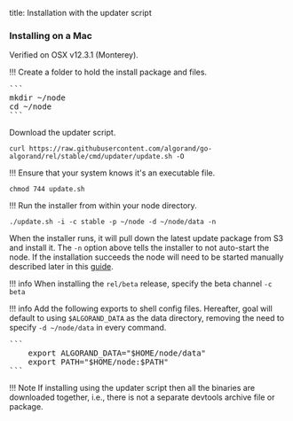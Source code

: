 title: Installation with the updater script

### Installing on a Mac
Verified on OSX v12.3.1 (Monterey).

!!! Create a folder to hold the install package and files.

<pre>
``` 
mkdir ~/node
cd ~/node
``` 
</pre>

Download the updater script.

``` 
curl https://raw.githubusercontent.com/algorand/go-algorand/rel/stable/cmd/updater/update.sh -O
``` 

!!! Ensure that your system knows it's an executable file.

``` 
chmod 744 update.sh
``` 

!!! Run the installer from within your node directory.

``` 
./update.sh -i -c stable -p ~/node -d ~/node/data -n
``` 

When the installer runs, it will pull down the latest update package from S3 and install it. The `-n` option above tells the installer to not auto-start the node. If the installation succeeds the node will need to be started manually described later in this [guide](#start-node).

!!! info
    When installing the `rel/beta` release, specify the beta channel `-c beta`

!!! info
    Add the following exports to shell config files. Hereafter, goal will default to using `$ALGORAND_DATA` as the data directory, removing the need to specify `-d ~/node/data` in every command.

<pre>
``` 
    export ALGORAND_DATA="$HOME/node/data"
    export PATH="$HOME/node:$PATH"
``` 
</pre>

!!! Note
    If installing using the updater script then all the binaries are downloaded together, i.e., there is not a separate devtools archive file or package.